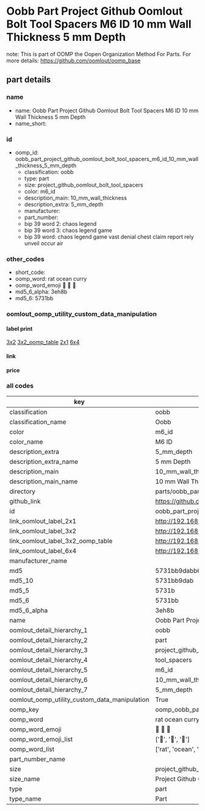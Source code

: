 # Oobb Part Project Github Oomlout Bolt Tool Spacers M6 ID 10 mm Wall Thickness 5 mm Depth  

note: This is part of OOMP the Oopen Organization Method For Parts. For more details: https://github.com/oomlout/oomp_base

##  part details
  







### name
* name: Oobb Part Project Github Oomlout Bolt Tool Spacers M6 ID 10 mm Wall Thickness 5 mm Depth
* name_short: 
### id
* oomp_id: oobb_part_project_github_oomlout_bolt_tool_spacers_m6_id_10_mm_wall_thickness_5_mm_depth
  * classification: oobb
  * type: part
  * size: project_github_oomlout_bolt_tool_spacers
  * color: m6_id
  * description_main: 10_mm_wall_thickness
  * description_extra: 5_mm_depth
  * manufacturer: 
  * part_number: 
  * bip 39 word 2: chaos legend
  * bip 39 word 3: chaos legend game
  * bip 39 word: chaos legend game vast denial chest claim report rely unveil occur air

### other_codes
* short_code: 
* oomp_word: rat ocean curry
* oomp_word_emoji :rat: :ocean: :curry:
* md5_6_alpha: 3eh8b
* md5_6: 5731bb






### oomlout_oomp_utility_custom_data_manipulation
#### label print
[3x2](http://192.168.1.245:1112/?label=oomp%203eh8b)
[3x2_oomp_table](http://192.168.1.108:1112/?label=oomp%203eh8b)
[2x1](http://192.168.1.242:1112/?label=oomp%203eh8b)
[6x4](http://192.168.1.55:1112/?label=oomp%203eh8b)    

#### link

                              

#### price







### all codes 
| key | value |  
| --- | --- |  
| classification | oobb |  
| classification_name | Oobb |  
| color | m6_id |  
| color_name | M6 ID |  
| description_extra | 5_mm_depth |  
| description_extra_name | 5 mm Depth |  
| description_main | 10_mm_wall_thickness |  
| description_main_name | 10 mm Wall Thickness |  
| directory | parts/oobb_part_project_github_oomlout_bolt_tool_spacers_m6_id_10_mm_wall_thickness_5_mm_depth |  
| github_link | https://github.com/oomlout/oomlout_oomp_part_src/tree/main/parts/oobb_part_project_github_oomlout_bolt_tool_spacers_m6_id_10_mm_wall_thickness_5_mm_depth |  
| id | oobb_part_project_github_oomlout_bolt_tool_spacers_m6_id_10_mm_wall_thickness_5_mm_depth |  
| link_oomlout_label_2x1 | http://192.168.1.242:1112/?label=oomp%203eh8b |  
| link_oomlout_label_3x2 | http://192.168.1.245:1112/?label=oomp%203eh8b |  
| link_oomlout_label_3x2_oomp_table | http://192.168.1.108:1112/?label=oomp%203eh8b |  
| link_oomlout_label_6x4 | http://192.168.1.55:1112/?label=oomp%203eh8b |  
| manufacturer_name |  |  
| md5 | 5731bb9dabb6e5349e1d3f1abe5fe132 |  
| md5_10 | 5731bb9dab |  
| md5_5 | 5731b |  
| md5_6 | 5731bb |  
| md5_6_alpha | 3eh8b |  
| name | Oobb Part Project Github Oomlout Bolt Tool Spacers M6 ID 10 mm Wall Thickness 5 mm Depth |  
| oomlout_detail_hierarchy_1 | oobb |  
| oomlout_detail_hierarchy_2 | part |  
| oomlout_detail_hierarchy_3 | project_github_bolt |  
| oomlout_detail_hierarchy_4 | tool_spacers |  
| oomlout_detail_hierarchy_5 | m6_id |  
| oomlout_detail_hierarchy_6 | 10_mm_wall_thickness |  
| oomlout_detail_hierarchy_7 | 5_mm_depth |  
| oomlout_oomp_utility_custom_data_manipulation | True |  
| oomp_key | oomp_oobb_part_project_github_oomlout_bolt_tool_spacers_m6_id_10_mm_wall_thickness_5_mm_depth |  
| oomp_word | rat ocean curry |  
| oomp_word_emoji | :rat: :ocean: :curry: |  
| oomp_word_emoji_list | [':rat:', ':ocean:', ':curry:'] |  
| oomp_word_list | ['rat', 'ocean', 'curry'] |  
| part_number_name |  |  
| size | project_github_oomlout_bolt_tool_spacers |  
| size_name | Project Github Oomlout Bolt Tool Spacers |  
| type | part |  
| type_name | Part |  
